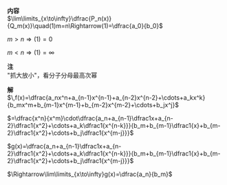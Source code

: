 **内容**  
$\lim\limits_{x\to\infty}\dfrac{P_n(x)}{Q_m(x)}\quad(1)m=n\Rightarrow(1)=\dfrac{a_0}{b_0}$  
  
$m>n\Rightarrow(1)=0$  
  
$m<n\Rightarrow(1)=\infty$  
  
**注**  
"抓大放小"，看分子分母最高次幂  
  
**解**  
$\,f(x)=\dfrac{a_nx^n+a_{n-1}x^{n-1}+a_{n-2}x^{n-2}+\cdots+a_kx^k}{b_mx^m+b_{m-1}x^{m-1}+b_{m-2}x^{m-2}+\cdots+b_jx^j}$  
  
$=\dfrac{x^n}{x^m}\cdot\dfrac{a_n+a_{n-1}\dfrac1x+a_{n-2}\dfrac1{x^2}+\cdots+a_k\dfrac1{x^{n-k}}}{b_m+b_{m-1}\dfrac1{x}+b_{m-2}\dfrac1{x^2}+\cdots+b_j\dfrac1{x^{m-j}}}$  
  
$g(x)=\dfrac{a_n+a_{n-1}\dfrac1x+a_{n-2}\dfrac1{x^2}+\cdots+a_k\dfrac1{x^{n-k}}}{b_m+b_{m-1}\dfrac1{x}+b_{m-2}\dfrac1{x^2}+\cdots+b_j\dfrac1{x^{m-j}}}$  
  
$\Rightarrow\lim\limits_{x\to\infty}g(x)=\dfrac{a_n}{b_m}$  
